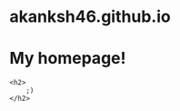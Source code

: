 # akanksh46.github.io
<html>
  <head>
    <title>My Homepage</title>
  </head>


  <body>
    <h1>My homepage!</h1>
    
    <h2>
        ;)
    </h2>

  </body>
</html>

